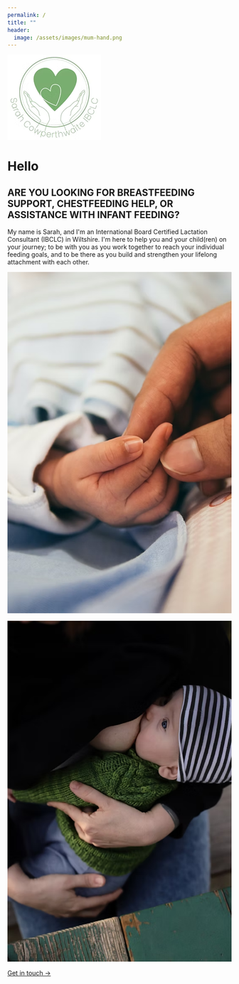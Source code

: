 ```yaml
---
permalink: /
title: ""
header:
  image: /assets/images/mum-hand.png
---
```


![Logo with text "Sarah Cowperthwaite IBCLC"](../assets/images/logo.png)

# Hello

## ARE YOU LOOKING FOR BREASTFEEDING SUPPORT, CHESTFEEDING HELP, OR ASSISTANCE WITH INFANT FEEDING?

My name is Sarah, and I'm an International Board Certified Lactation Consultant (IBCLC) in Wiltshire.  I'm here to help you and your child(ren) on your journey; to be with you as you work together to reach your individual feeding goals, and to be there as you build and strengthen your lifelong attachment with each other.

![Mother's hand with baby](../assets/images/mum-hand.png)

![Mother and baby seated](../assets/images/mum-seated.png)

[Get in touch →](../contact)